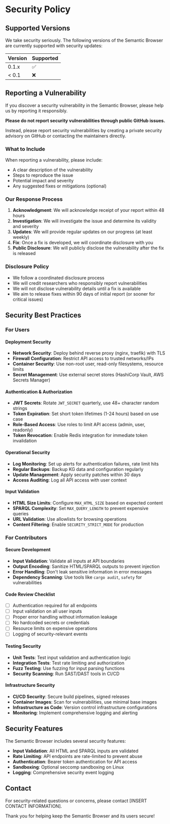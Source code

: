 # Security Policy

## Supported Versions

We take security seriously. The following versions of the Semantic Browser are currently supported with security updates:

| Version | Supported          |
| ------- | ------------------ |
| 0.1.x   | :white_check_mark: |
| < 0.1   | :x:                |

## Reporting a Vulnerability

If you discover a security vulnerability in the Semantic Browser, please help us by reporting it responsibly.

**Please do not report security vulnerabilities through public GitHub issues.**

Instead, please report security vulnerabilities by creating a private security advisory on GitHub or contacting the maintainers directly.

### What to Include

When reporting a vulnerability, please include:

- A clear description of the vulnerability
- Steps to reproduce the issue
- Potential impact and severity
- Any suggested fixes or mitigations (optional)

### Our Response Process

1. **Acknowledgment**: We will acknowledge receipt of your report within 48 hours
2. **Investigation**: We will investigate the issue and determine its validity and severity
3. **Updates**: We will provide regular updates on our progress (at least weekly)
4. **Fix**: Once a fix is developed, we will coordinate disclosure with you
5. **Public Disclosure**: We will publicly disclose the vulnerability after the fix is released

### Disclosure Policy

- We follow a coordinated disclosure process
- We will credit researchers who responsibly report vulnerabilities
- We will not disclose vulnerability details until a fix is available
- We aim to release fixes within 90 days of initial report (or sooner for critical issues)

## Security Best Practices

### For Users

#### Deployment Security

- **Network Security**: Deploy behind reverse proxy (nginx, traefik) with TLS
- **Firewall Configuration**: Restrict API access to trusted networks/IPs
- **Container Security**: Use non-root user, read-only filesystems, resource limits
- **Secret Management**: Use external secret stores (HashiCorp Vault, AWS Secrets Manager)

#### Authentication & Authorization

- **JWT Secrets**: Rotate `JWT_SECRET` quarterly, use 48+ character random strings
- **Token Expiration**: Set short token lifetimes (1-24 hours) based on use case
- **Role-Based Access**: Use roles to limit API access (admin, user, readonly)
- **Token Revocation**: Enable Redis integration for immediate token invalidation

#### Operational Security

- **Log Monitoring**: Set up alerts for authentication failures, rate limit hits
- **Regular Backups**: Backup KG data and configuration regularly
- **Update Management**: Apply security patches within 30 days
- **Access Auditing**: Log all API access with user context

#### Input Validation

- **HTML Size Limits**: Configure `MAX_HTML_SIZE` based on expected content
- **SPARQL Complexity**: Set `MAX_QUERY_LENGTH` to prevent expensive queries
- **URL Validation**: Use allowlists for browsing operations
- **Content Filtering**: Enable `SECURITY_STRICT_MODE` for production

### For Contributors

#### Secure Development

- **Input Validation**: Validate all inputs at API boundaries
- **Output Encoding**: Sanitize HTML/SPARQL outputs to prevent injection
- **Error Handling**: Don't leak sensitive information in error messages
- **Dependency Scanning**: Use tools like `cargo audit`, `safety` for vulnerabilities

#### Code Review Checklist

- [ ] Authentication required for all endpoints
- [ ] Input validation on all user inputs
- [ ] Proper error handling without information leakage
- [ ] No hardcoded secrets or credentials
- [ ] Resource limits on expensive operations
- [ ] Logging of security-relevant events

#### Testing Security

- **Unit Tests**: Test input validation and authentication logic
- **Integration Tests**: Test rate limiting and authorization
- **Fuzz Testing**: Use fuzzing for input parsing functions
- **Security Scanning**: Run SAST/DAST tools in CI/CD

#### Infrastructure Security

- **CI/CD Security**: Secure build pipelines, signed releases
- **Container Images**: Scan for vulnerabilities, use minimal base images
- **Infrastructure as Code**: Version control infrastructure configurations
- **Monitoring**: Implement comprehensive logging and alerting

## Security Features

The Semantic Browser includes several security features:

- **Input Validation**: All HTML and SPARQL inputs are validated
- **Rate Limiting**: API endpoints are rate-limited to prevent abuse
- **Authentication**: Bearer token authentication for API access
- **Sandboxing**: Optional seccomp sandboxing on Linux
- **Logging**: Comprehensive security event logging

## Contact

For security-related questions or concerns, please contact [INSERT CONTACT INFORMATION].

Thank you for helping keep the Semantic Browser and its users secure!